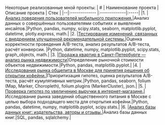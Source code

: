 Некоторые реализованные мной проекты:
| # | Наименование проекта        | Описание проекта           | Стек  |
|--|:------------- |:-------------|:-----|
|1. |[Анализ поведения пользователей мобильного приложения.](https://github.com/Heensz/yandex_practicum/tree/main/Analysis%20of%20the%20behavior%20of%20mobile%20application%20users)|Анализ данных о совершённых пользователями событиях и выявление инсайтов.|Python, pandas, numpy, scipy.stats, seaborn, matplotlib.pyplot, datetime, plotly.express, math.|
|2. |[Тестирование изменений, связанных с внедрением улучшенной рекомендательной системы.](https://github.com/Heensz/yandex_practicum/tree/main/Testing%20changes%20related%20to%20the%20introduction%20of%20an%20improved%20recommender%20system)|Оценка корректности проведения A/B-теста, анализ результатов A/B-теста, расчёт конверсии. |Python, datetime, numpy, matplotlib.pyplot, scipy.stats, graph_objects, math.|
|3. |[Продажа квартир в Санкт-Петербурге — анализ рынка недвижимости](https://github.com/Heensz/yandex_practicum/tree/main/Sale%20of%20apartments%20in%20St.%20Petersburg%20-%20analysis%20of%20the%20real%20estate%20market)|Определение рыночной стоимости объектов недвижимости.|Python, pandas, matplotlib.pyplot.|
|4. |[Исследования рынка общепита в Москве для принятия решения об открытии кофейни.](https://github.com/Heensz/yandex_practicum/tree/main/Research%20of%20the%20catering%20market%20in%20Moscow)|Приоритизация гипотез, оценка результатов A/B-теста, расчёт кумулятивных метрик.|Python, pandas, seaborn, folium (Map, Marker, Choropleth), folium.plugins (MarkerCluster), json.|
|5. |[Проверка гипотез по увеличению выручки в интернет-магазине.](https://github.com/Heensz/yandex_practicum/tree/main/Testing%20hypotheses%20to%20increase%20revenue%20in%20an%20online%20store)|Исследование рынка заведений общественного питания в Москве с целью выбора подходящего места для откртытия кофейни.|Python, pandas, datetime, numpy, matplotlib.pyplot, scipy.stats.|
|6. |[Анализ базы данных книг: издательства, авторы и отзывы.](https://github.com/Heensz/yandex_practicum/tree/main/%D0%90nalysis%20of%20book%20database)|Анализ базы данных книг.|SQL, pandas, sqlalchemy.|
